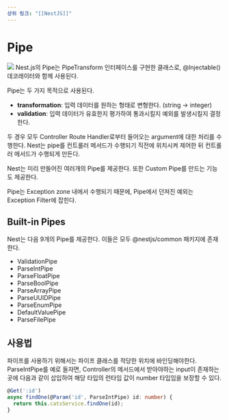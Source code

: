 ```yaml
---
상위 링크: "[[NestJS]]"
---
```

# Pipe
![](https://i.imgur.com/wwLUcPQ.png)
Nest.js의 Pipe는 PipeTransform 인터페이스를 구현한 클래스로, @Injectable() 데코레이터와 함께 사용된다.

Pipe는 두 가지 목적으로 사용된다.
* **transformation**: 입력 데이터를 원하는 형태로 변형한다. (string -> integer) 
* **validation**: 입력 데이터가 유효한지 평가하여 통과시킬지 예외를 발생시킬지 결정한다.

두 경우 모두 Controller Route Handler로부터 들어오는 argument에 대한 처리를 수행한다. Nest는 pipe를 컨트롤러 메서드가 수행되기 직전에 위치시켜 제어한 뒤 컨트롤러 메서드가 수행되게 만든다.

Nest는 미리 만들어진 여러개의 Pipe를 제공한다. 또한 Custom Pipe를 만드는 기능도 제공한다.

Pipe는 Exception zone 내에서 수행되기 때문에, Pipe에서 던져진 예외는 Exception Filter에 잡힌다.

## Built-in Pipes
Nest는 다음 9개의 Pipe를 제공한다. 이들은 모두 @nestjs/common 패키지에 존재한다.
- ValidationPipe
- ParseIntPipe
- ParseFloatPipe
- ParseBoolPipe
- ParseArrayPipe
- ParseUUIDPipe
- ParseEnumPipe
- DefaultValuePipe
- ParseFilePipe

## 사용법
파이프를 사용하기 위해서는 파이프 클래스를 적당한 위치에 바인딩해야한다. ParseIntPipe를 예로 들자면, Controller의 메서드에서 받아야하는 input이 존재하는 곳에 다음과 같이 삽입하여 해당 타입의 런타임 값이 number 타입임을 보장할 수 있다.

```typescript
@Get(':id')
async findOne(@Param('id', ParseIntPipe) id: number) {
  return this.catsService.findOne(id);
}
```

